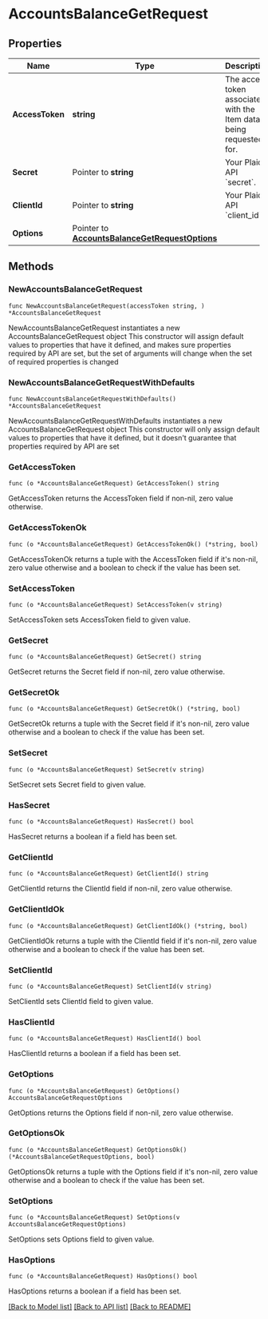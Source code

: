 # AccountsBalanceGetRequest

## Properties

Name | Type | Description | Notes
------------ | ------------- | ------------- | -------------
**AccessToken** | **string** | The access token associated with the Item data is being requested for. | 
**Secret** | Pointer to **string** | Your Plaid API &#x60;secret&#x60;. | [optional] 
**ClientId** | Pointer to **string** | Your Plaid API &#x60;client_id&#x60;. | [optional] 
**Options** | Pointer to [**AccountsBalanceGetRequestOptions**](AccountsBalanceGetRequestOptions.md) |  | [optional] 

## Methods

### NewAccountsBalanceGetRequest

`func NewAccountsBalanceGetRequest(accessToken string, ) *AccountsBalanceGetRequest`

NewAccountsBalanceGetRequest instantiates a new AccountsBalanceGetRequest object
This constructor will assign default values to properties that have it defined,
and makes sure properties required by API are set, but the set of arguments
will change when the set of required properties is changed

### NewAccountsBalanceGetRequestWithDefaults

`func NewAccountsBalanceGetRequestWithDefaults() *AccountsBalanceGetRequest`

NewAccountsBalanceGetRequestWithDefaults instantiates a new AccountsBalanceGetRequest object
This constructor will only assign default values to properties that have it defined,
but it doesn't guarantee that properties required by API are set

### GetAccessToken

`func (o *AccountsBalanceGetRequest) GetAccessToken() string`

GetAccessToken returns the AccessToken field if non-nil, zero value otherwise.

### GetAccessTokenOk

`func (o *AccountsBalanceGetRequest) GetAccessTokenOk() (*string, bool)`

GetAccessTokenOk returns a tuple with the AccessToken field if it's non-nil, zero value otherwise
and a boolean to check if the value has been set.

### SetAccessToken

`func (o *AccountsBalanceGetRequest) SetAccessToken(v string)`

SetAccessToken sets AccessToken field to given value.


### GetSecret

`func (o *AccountsBalanceGetRequest) GetSecret() string`

GetSecret returns the Secret field if non-nil, zero value otherwise.

### GetSecretOk

`func (o *AccountsBalanceGetRequest) GetSecretOk() (*string, bool)`

GetSecretOk returns a tuple with the Secret field if it's non-nil, zero value otherwise
and a boolean to check if the value has been set.

### SetSecret

`func (o *AccountsBalanceGetRequest) SetSecret(v string)`

SetSecret sets Secret field to given value.

### HasSecret

`func (o *AccountsBalanceGetRequest) HasSecret() bool`

HasSecret returns a boolean if a field has been set.

### GetClientId

`func (o *AccountsBalanceGetRequest) GetClientId() string`

GetClientId returns the ClientId field if non-nil, zero value otherwise.

### GetClientIdOk

`func (o *AccountsBalanceGetRequest) GetClientIdOk() (*string, bool)`

GetClientIdOk returns a tuple with the ClientId field if it's non-nil, zero value otherwise
and a boolean to check if the value has been set.

### SetClientId

`func (o *AccountsBalanceGetRequest) SetClientId(v string)`

SetClientId sets ClientId field to given value.

### HasClientId

`func (o *AccountsBalanceGetRequest) HasClientId() bool`

HasClientId returns a boolean if a field has been set.

### GetOptions

`func (o *AccountsBalanceGetRequest) GetOptions() AccountsBalanceGetRequestOptions`

GetOptions returns the Options field if non-nil, zero value otherwise.

### GetOptionsOk

`func (o *AccountsBalanceGetRequest) GetOptionsOk() (*AccountsBalanceGetRequestOptions, bool)`

GetOptionsOk returns a tuple with the Options field if it's non-nil, zero value otherwise
and a boolean to check if the value has been set.

### SetOptions

`func (o *AccountsBalanceGetRequest) SetOptions(v AccountsBalanceGetRequestOptions)`

SetOptions sets Options field to given value.

### HasOptions

`func (o *AccountsBalanceGetRequest) HasOptions() bool`

HasOptions returns a boolean if a field has been set.


[[Back to Model list]](../README.md#documentation-for-models) [[Back to API list]](../README.md#documentation-for-api-endpoints) [[Back to README]](../README.md)


